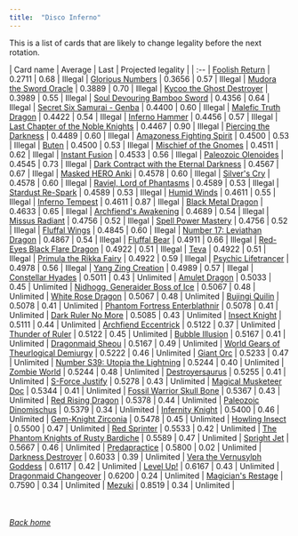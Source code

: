 ```yaml
---
title:  "Disco Inferno"
---
```


This is a list of cards that are likely to change legality before the next rotation.

| Card name | Average | Last | Projected legality |
| :-- |
[Foolish Return](https://db.ygoprodeck.com/card/?search=Foolish%20Return) | 0.2711 | 0.68 | Illegal |
[Glorious Numbers](https://db.ygoprodeck.com/card/?search=Glorious%20Numbers) | 0.3656 | 0.57 | Illegal |
[Mudora the Sword Oracle](https://db.ygoprodeck.com/card/?search=Mudora%20the%20Sword%20Oracle) | 0.3889 | 0.70 | Illegal |
[Kycoo the Ghost Destroyer](https://db.ygoprodeck.com/card/?search=Kycoo%20the%20Ghost%20Destroyer) | 0.3989 | 0.55 | Illegal |
[Soul Devouring Bamboo Sword](https://db.ygoprodeck.com/card/?search=Soul%20Devouring%20Bamboo%20Sword) | 0.4356 | 0.64 | Illegal |
[Secret Six Samurai - Genba](https://db.ygoprodeck.com/card/?search=Secret%20Six%20Samurai%20-%20Genba) | 0.4400 | 0.60 | Illegal |
[Malefic Truth Dragon](https://db.ygoprodeck.com/card/?search=Malefic%20Truth%20Dragon) | 0.4422 | 0.54 | Illegal |
[Inferno Hammer](https://db.ygoprodeck.com/card/?search=Inferno%20Hammer) | 0.4456 | 0.57 | Illegal |
[Last Chapter of the Noble Knights](https://db.ygoprodeck.com/card/?search=Last%20Chapter%20of%20the%20Noble%20Knights) | 0.4467 | 0.90 | Illegal |
[Piercing the Darkness](https://db.ygoprodeck.com/card/?search=Piercing%20the%20Darkness) | 0.4489 | 0.60 | Illegal |
[Amazoness Fighting Spirit](https://db.ygoprodeck.com/card/?search=Amazoness%20Fighting%20Spirit) | 0.4500 | 0.53 | Illegal |
[Buten](https://db.ygoprodeck.com/card/?search=Buten) | 0.4500 | 0.53 | Illegal |
[Mischief of the Gnomes](https://db.ygoprodeck.com/card/?search=Mischief%20of%20the%20Gnomes) | 0.4511 | 0.62 | Illegal |
[Instant Fusion](https://db.ygoprodeck.com/card/?search=Instant%20Fusion) | 0.4533 | 0.56 | Illegal |
[Paleozoic Olenoides](https://db.ygoprodeck.com/card/?search=Paleozoic%20Olenoides) | 0.4545 | 0.73 | Illegal |
[Dark Contract with the Eternal Darkness](https://db.ygoprodeck.com/card/?search=Dark%20Contract%20with%20the%20Eternal%20Darkness) | 0.4567 | 0.67 | Illegal |
[Masked HERO Anki](https://db.ygoprodeck.com/card/?search=Masked%20HERO%20Anki) | 0.4578 | 0.60 | Illegal |
[Silver's Cry](https://db.ygoprodeck.com/card/?search=Silver's%20Cry) | 0.4578 | 0.60 | Illegal |
[Raviel, Lord of Phantasms](https://db.ygoprodeck.com/card/?search=Raviel,%20Lord%20of%20Phantasms) | 0.4589 | 0.53 | Illegal |
[Stardust Re-Spark](https://db.ygoprodeck.com/card/?search=Stardust%20Re-Spark) | 0.4589 | 0.53 | Illegal |
[Humid Winds](https://db.ygoprodeck.com/card/?search=Humid%20Winds) | 0.4611 | 0.55 | Illegal |
[Inferno Tempest](https://db.ygoprodeck.com/card/?search=Inferno%20Tempest) | 0.4611 | 0.87 | Illegal |
[Black Metal Dragon](https://db.ygoprodeck.com/card/?search=Black%20Metal%20Dragon) | 0.4633 | 0.65 | Illegal |
[Archfiend's Awakening](https://db.ygoprodeck.com/card/?search=Archfiend's%20Awakening) | 0.4689 | 0.54 | Illegal |
[Missus Radiant](https://db.ygoprodeck.com/card/?search=Missus%20Radiant) | 0.4756 | 0.52 | Illegal |
[Spell Power Mastery](https://db.ygoprodeck.com/card/?search=Spell%20Power%20Mastery) | 0.4756 | 0.52 | Illegal |
[Fluffal Wings](https://db.ygoprodeck.com/card/?search=Fluffal%20Wings) | 0.4845 | 0.60 | Illegal |
[Number 17: Leviathan Dragon](https://db.ygoprodeck.com/card/?search=Number%2017:%20Leviathan%20Dragon) | 0.4867 | 0.54 | Illegal |
[Fluffal Bear](https://db.ygoprodeck.com/card/?search=Fluffal%20Bear) | 0.4911 | 0.66 | Illegal |
[Red-Eyes Black Flare Dragon](https://db.ygoprodeck.com/card/?search=Red-Eyes%20Black%20Flare%20Dragon) | 0.4922 | 0.51 | Illegal |
[Teva](https://db.ygoprodeck.com/card/?search=Teva) | 0.4922 | 0.51 | Illegal |
[Primula the Rikka Fairy](https://db.ygoprodeck.com/card/?search=Primula%20the%20Rikka%20Fairy) | 0.4922 | 0.59 | Illegal |
[Psychic Lifetrancer](https://db.ygoprodeck.com/card/?search=Psychic%20Lifetrancer) | 0.4978 | 0.56 | Illegal |
[Yang Zing Creation](https://db.ygoprodeck.com/card/?search=Yang%20Zing%20Creation) | 0.4989 | 0.57 | Illegal |
[Constellar Hyades](https://db.ygoprodeck.com/card/?search=Constellar%20Hyades) | 0.5011 | 0.43 | Unlimited |
[Amulet Dragon](https://db.ygoprodeck.com/card/?search=Amulet%20Dragon) | 0.5033 | 0.45 | Unlimited |
[Nidhogg, Generaider Boss of Ice](https://db.ygoprodeck.com/card/?search=Nidhogg,%20Generaider%20Boss%20of%20Ice) | 0.5067 | 0.48 | Unlimited |
[White Rose Dragon](https://db.ygoprodeck.com/card/?search=White%20Rose%20Dragon) | 0.5067 | 0.48 | Unlimited |
[Bujingi Quilin](https://db.ygoprodeck.com/card/?search=Bujingi%20Quilin) | 0.5078 | 0.41 | Unlimited |
[Phantom Fortress Enterblathnir](https://db.ygoprodeck.com/card/?search=Phantom%20Fortress%20Enterblathnir) | 0.5078 | 0.41 | Unlimited |
[Dark Ruler No More](https://db.ygoprodeck.com/card/?search=Dark%20Ruler%20No%20More) | 0.5085 | 0.43 | Unlimited |
[Insect Knight](https://db.ygoprodeck.com/card/?search=Insect%20Knight) | 0.5111 | 0.44 | Unlimited |
[Archfiend Eccentrick](https://db.ygoprodeck.com/card/?search=Archfiend%20Eccentrick) | 0.5122 | 0.37 | Unlimited |
[Thunder of Ruler](https://db.ygoprodeck.com/card/?search=Thunder%20of%20Ruler) | 0.5122 | 0.45 | Unlimited |
[Bubble Illusion](https://db.ygoprodeck.com/card/?search=Bubble%20Illusion) | 0.5167 | 0.41 | Unlimited |
[Dragonmaid Sheou](https://db.ygoprodeck.com/card/?search=Dragonmaid%20Sheou) | 0.5167 | 0.49 | Unlimited |
[World Gears of Theurlogical Demiurgy](https://db.ygoprodeck.com/card/?search=World%20Gears%20of%20Theurlogical%20Demiurgy) | 0.5222 | 0.46 | Unlimited |
[Giant Orc](https://db.ygoprodeck.com/card/?search=Giant%20Orc) | 0.5233 | 0.47 | Unlimited |
[Number S39: Utopia the Lightning](https://db.ygoprodeck.com/card/?search=Number%20S39:%20Utopia%20the%20Lightning) | 0.5244 | 0.40 | Unlimited |
[Zombie World](https://db.ygoprodeck.com/card/?search=Zombie%20World) | 0.5244 | 0.48 | Unlimited |
[Destroyersaurus](https://db.ygoprodeck.com/card/?search=Destroyersaurus) | 0.5255 | 0.41 | Unlimited |
[S-Force Justify](https://db.ygoprodeck.com/card/?search=S-Force%20Justify) | 0.5278 | 0.43 | Unlimited |
[Magical Musketeer Doc](https://db.ygoprodeck.com/card/?search=Magical%20Musketeer%20Doc) | 0.5344 | 0.41 | Unlimited |
[Fossil Warrior Skull Bone](https://db.ygoprodeck.com/card/?search=Fossil%20Warrior%20Skull%20Bone) | 0.5367 | 0.43 | Unlimited |
[Red Rising Dragon](https://db.ygoprodeck.com/card/?search=Red%20Rising%20Dragon) | 0.5378 | 0.44 | Unlimited |
[Paleozoic Dinomischus](https://db.ygoprodeck.com/card/?search=Paleozoic%20Dinomischus) | 0.5379 | 0.34 | Unlimited |
[Infernity Knight](https://db.ygoprodeck.com/card/?search=Infernity%20Knight) | 0.5400 | 0.46 | Unlimited |
[Gem-Knight Zirconia](https://db.ygoprodeck.com/card/?search=Gem-Knight%20Zirconia) | 0.5478 | 0.45 | Unlimited |
[Howling Insect](https://db.ygoprodeck.com/card/?search=Howling%20Insect) | 0.5500 | 0.47 | Unlimited |
[Red Sprinter](https://db.ygoprodeck.com/card/?search=Red%20Sprinter) | 0.5533 | 0.42 | Unlimited |
[The Phantom Knights of Rusty Bardiche](https://db.ygoprodeck.com/card/?search=The%20Phantom%20Knights%20of%20Rusty%20Bardiche) | 0.5589 | 0.47 | Unlimited |
[Spright Jet](https://db.ygoprodeck.com/card/?search=Spright%20Jet) | 0.5667 | 0.46 | Unlimited |
[Predapractice](https://db.ygoprodeck.com/card/?search=Predapractice) | 0.5800 | 0.02 | Unlimited |
[Darkness Destroyer](https://db.ygoprodeck.com/card/?search=Darkness%20Destroyer) | 0.6033 | 0.39 | Unlimited |
[Vera the Vernusylph Goddess](https://db.ygoprodeck.com/card/?search=Vera%20the%20Vernusylph%20Goddess) | 0.6117 | 0.42 | Unlimited |
[Level Up!](https://db.ygoprodeck.com/card/?search=Level%20Up!) | 0.6167 | 0.43 | Unlimited |
[Dragonmaid Changeover](https://db.ygoprodeck.com/card/?search=Dragonmaid%20Changeover) | 0.6200 | 0.24 | Unlimited |
[Magician's Restage](https://db.ygoprodeck.com/card/?search=Magician's%20Restage) | 0.7590 | 0.34 | Unlimited |
[Mezuki](https://db.ygoprodeck.com/card/?search=Mezuki) | 0.8519 | 0.34 | Unlimited |

<br>

###### [Back home](index)